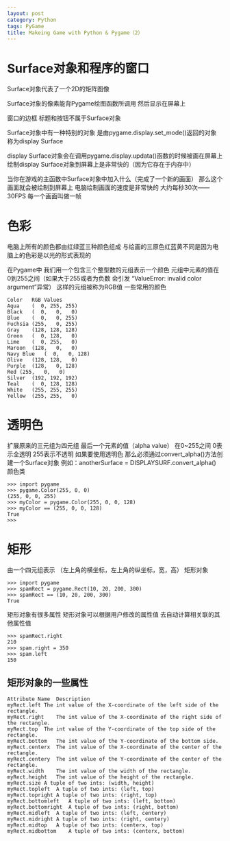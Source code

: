 ```yaml
---
layout: post
category: Python
tags: PyGame
title: Makeing Game with Python & Pygame（2）
---
```

# Surface对象和程序的窗口 #
Surface对象代表了一个2D的矩阵图像

Surface对象的像素能背Pygame绘图函数所调用 然后显示在屏幕上

窗口的边框 标题和按钮不属于Surface对象

Surface对象中有一种特别的对象 是由pygame.display.set_mode()返回的对象 称为display Surface

display Surface对象会在调用pygame.display.updata()函数的时候被画在屏幕上 绘制display Surface对象到屏幕上是非常快的（因为它存在于内存中）

当你在游戏的主函数中Surface对象中加入什么（完成了一个新的画面） 那么这个画面就会被绘制到屏幕上 电脑绘制画面的速度是非常快的 大约每秒30次——30FPS 每一个画面叫做一帧

# 色彩 #
电脑上所有的颜色都由红绿蓝三种颜色组成 与绘画的三原色红蓝黄不同是因为电脑上的色彩是以光的形式表现的

在Pygame中 我们用一个包含三个整型数的元组表示一个颜色 元组中元素的值在0到255之间（如果大于255或者为负数 会引发 “ValueError: invalid color argument”异常） 这样的元组被称为RGB值
一些常用的颜色

	Color	RGB Values
	Aqua	(  0, 255, 255)
	Black	(  0,   0,   0)
	Blue	(  0,   0, 255)
	Fuchsia	(255,   0, 255)
	Gray	(128, 128, 128)
	Green	(  0, 128,   0)
	Lime	(  0, 255,   0)
	Maroon	(128,   0,   0)
	Navy Blue	(  0,   0, 128)
	Olive	(128, 128,   0)
	Purple	(128,   0, 128)
	Red	(255,   0,   0)
	Silver	(192, 192, 192)
	Teal	(  0, 128, 128)
	White	(255, 255, 255)
	Yellow	(255, 255,   0)
# 透明色 #
扩展原来的三元组为四元组 最后一个元素的值（alpha value） 在0~255之间 0表示全透明 255表示不透明
如果要使用透明色 那么必须通过convert_alpha()方法创建一个Surface对象
例如：anotherSurface = DISPLAYSURF.convert_alpha()
颜色类

	>>> import pygame
	>>> pygame.Color(255, 0, 0)
	(255, 0, 0, 255)
	>>> myColor = pygame.Color(255, 0, 0, 128)
	>>> myColor == (255, 0, 0, 128)
	True
	>>>
# 矩形 #
由一个四元组表示 （左上角的横坐标，左上角的纵坐标，宽，高）
矩形对象
	
	>>> import pygame
	>>> spamRect = pygame.Rect(10, 20, 200, 300)
	>>> spamRect == (10, 20, 200, 300)
	True
矩形对象有很多属性 矩形对象可以根据用户修改的属性值 去自动计算相关联的其他属性值
	
	>>> spamRect.right
	210
	>>> spam.right = 350
	>>> spam.left
	150
## 矩形对象的一些属性 ##

	Attribute Name	Description
	myRect.left	The int value of the X-coordinate of the left side of the rectangle.
	myRect.right	The int value of the X-coordinate of the right side of the rectangle.
	myRect.top	The int value of the Y-coordinate of the top side of the rectangle.
	myRect.bottom	The int value of the Y-coordinate of the bottom side.
	myRect.centerx	The int value of the X-coordinate of the center of the rectangle.
	myRect.centery	The int value of the Y-coordinate of the center of the rectangle.
	myRect.width	The int value of the width of the rectangle.
	myRect.height	The int value of the height of the rectangle.
	myRect.size	A tuple of two ints: (width, height)
	myRect.topleft	A tuple of two ints: (left, top)
	myRect.topright	A tuple of two ints: (right, top)
	myRect.bottomleft	A tuple of two ints: (left, bottom)
	myRect.bottomright	A tuple of two ints: (right, bottom)
	myRect.midleft	A tuple of two ints: (left, centery)
	myRect.midright	A tuple of two ints: (right, centery)
	myRect.midtop	A tuple of two ints: (centerx, top)
	myRect.midbottom	A tuple of two ints: (centerx, bottom)